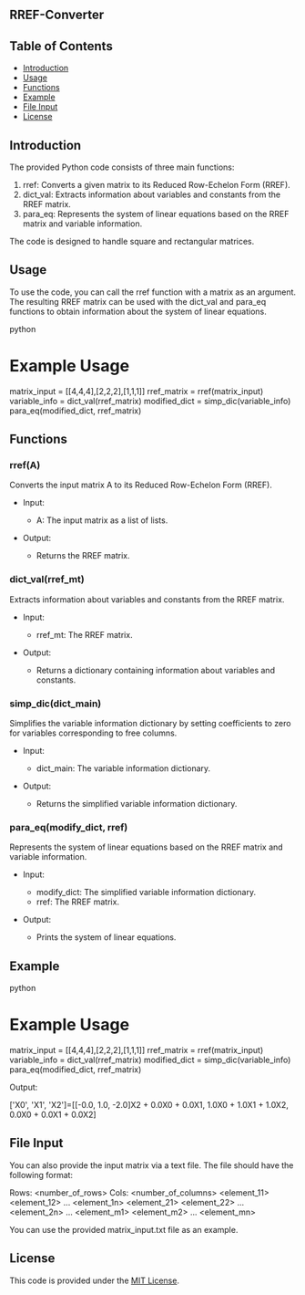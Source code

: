 ## RREF-Converter

## Table of Contents

- [Introduction](#introduction)
- [Usage](#usage)
- [Functions](#functions)
- [Example](#example)
- [File Input](#file-input)
- [License](#license)

## Introduction

The provided Python code consists of three main functions:

1. rref: Converts a given matrix to its Reduced Row-Echelon Form (RREF).
2. dict_val: Extracts information about variables and constants from the RREF matrix.
3. para_eq: Represents the system of linear equations based on the RREF matrix and variable information.

The code is designed to handle square and rectangular matrices.

## Usage

To use the code, you can call the rref function with a matrix as an argument. The resulting RREF matrix can be used with the dict_val and para_eq functions to obtain information about the system of linear equations.

python
# Example Usage
matrix_input =  [[4,4,4],[2,2,2],[1,1,1]]
rref_matrix = rref(matrix_input)
variable_info = dict_val(rref_matrix)
modified_dict = simp_dic(variable_info)
para_eq(modified_dict, rref_matrix)


## Functions

### rref(A)

Converts the input matrix A to its Reduced Row-Echelon Form (RREF).

- Input:
  - A: The input matrix as a list of lists.

- Output:
  - Returns the RREF matrix.

### dict_val(rref_mt)

Extracts information about variables and constants from the RREF matrix.

- Input:
  - rref_mt: The RREF matrix.

- Output:
  - Returns a dictionary containing information about variables and constants.

### simp_dic(dict_main)

Simplifies the variable information dictionary by setting coefficients to zero for variables corresponding to free columns.

- Input:
  - dict_main: The variable information dictionary.

- Output:
  - Returns the simplified variable information dictionary.

### para_eq(modify_dict, rref)

Represents the system of linear equations based on the RREF matrix and variable information.

- Input:
  - modify_dict: The simplified variable information dictionary.
  - rref: The RREF matrix.

- Output:
  - Prints the system of linear equations.

## Example

python
# Example Usage
matrix_input =  [[4,4,4],[2,2,2],[1,1,1]]
rref_matrix = rref(matrix_input)
variable_info = dict_val(rref_matrix)
modified_dict = simp_dic(variable_info)
para_eq(modified_dict, rref_matrix)


Output:


['X0', 'X1', 'X2']=[[-0.0, 1.0, -2.0]X2 + 0.0X0 + 0.0X1, 1.0X0 + 1.0X1 + 1.0X2, 0.0X0 + 0.0X1 + 0.0X2]


## File Input

You can also provide the input matrix via a text file. The file should have the following format:


Rows: <number_of_rows>
Cols: <number_of_columns>
<element_11> <element_12> ... <element_1n>
<element_21> <element_22> ... <element_2n>
...
<element_m1> <element_m2> ... <element_mn>


You can use the provided matrix_input.txt file as an example.

## License

This code is provided under the [MIT License](LICENSE).
